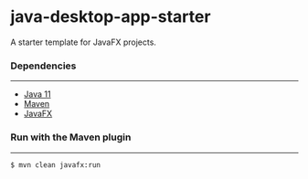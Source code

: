 # java-desktop-app-starter

A starter template for JavaFX projects.

### Dependencies
---

- [Java 11][1]
- [Maven][2]
- [JavaFX][3]

### Run with the Maven plugin
---

```
$ mvn clean javafx:run
```

[1]:https://adoptopenjdk.net/?variant=openjdk11&jvmVariant=hotspot
[2]:https://maven.apache.org
[3]:https://openjfx.io
